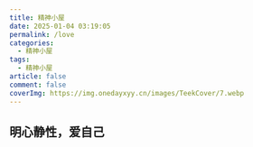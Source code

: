 ```yaml
---
title: 精神小屋
date: 2025-01-04 03:19:05
permalink: /love
categories:
  - 精神小屋
tags:
  - 精神小屋
article: false
comment: false
coverImg: https://img.onedayxyy.cn/images/TeekCover/7.webp
---
```





































## 明心静性，爱自己